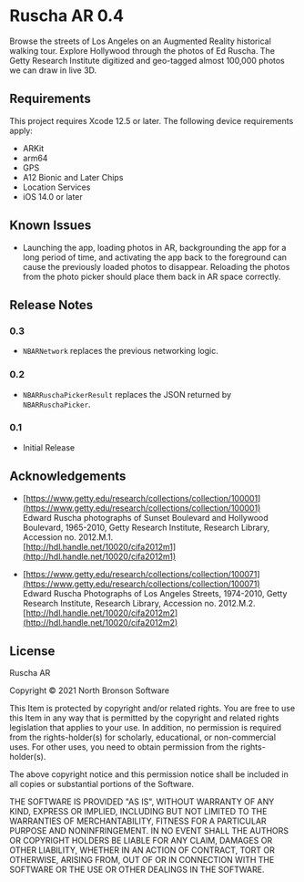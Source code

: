 # Ruscha AR 0.4

Browse the streets of Los Angeles on an Augmented Reality historical walking tour. Explore Hollywood through the photos of Ed Ruscha. The Getty Research Institute digitized and geo-tagged almost 100,000 photos we can draw in live 3D.

## Requirements

This project requires Xcode 12.5 or later. The following device requirements apply:

* ARKit
* arm64
* GPS
* A12 Bionic and Later Chips
* Location Services
* iOS 14.0 or later

## Known Issues

* Launching the app, loading photos in AR, backgrounding the app for a long period of time, and activating the app back to the foreground can cause the previously loaded photos to disappear. Reloading the photos from the photo picker should place them back in AR space correctly.

## Release Notes
### 0.3
* `NBARNetwork` replaces the previous networking logic.

### 0.2
* `NBARRuschaPickerResult` replaces the JSON returned by `NBARRuschaPicker`.

### 0.1
* Initial Release

## Acknowledgements
* [https://www.getty.edu/research/collections/collection/100001](https://www.getty.edu/research/collections/collection/100001)  
  Edward Ruscha photographs of Sunset Boulevard and Hollywood Boulevard, 1965-2010, Getty Research Institute, Research Library, Accession no. 2012.M.1.  
  [http://hdl.handle.net/10020/cifa2012m1](http://hdl.handle.net/10020/cifa2012m1)

* [https://www.getty.edu/research/collections/collection/100071](https://www.getty.edu/research/collections/collection/100071)  
  Edward Ruscha Photographs of Los Angeles Streets, 1974-2010, Getty Research Institute, Research Library, Accession no. 2012.M.2.  
  [http://hdl.handle.net/10020/cifa2012m2](http://hdl.handle.net/10020/cifa2012m2)

## License
Ruscha AR

Copyright © 2021 North Bronson Software

This Item is protected by copyright and/or related rights. You are free to use this Item in any way that is permitted by the copyright and related rights legislation that applies to your use. In addition, no permission is required from the rights-holder(s) for scholarly, educational, or non-commercial uses. For other uses, you need to obtain permission from the rights-holder(s).

The above copyright notice and this permission notice shall be included in all copies or substantial portions of the Software.

THE SOFTWARE IS PROVIDED "AS IS", WITHOUT WARRANTY OF ANY KIND, EXPRESS OR IMPLIED, INCLUDING BUT NOT LIMITED TO THE WARRANTIES OF MERCHANTABILITY, FITNESS FOR A PARTICULAR PURPOSE AND NONINFRINGEMENT. IN NO EVENT SHALL THE AUTHORS OR COPYRIGHT HOLDERS BE LIABLE FOR ANY CLAIM, DAMAGES OR OTHER LIABILITY, WHETHER IN AN ACTION OF CONTRACT, TORT OR OTHERWISE, ARISING FROM, OUT OF OR IN CONNECTION WITH THE SOFTWARE OR THE USE OR OTHER DEALINGS IN THE SOFTWARE.

